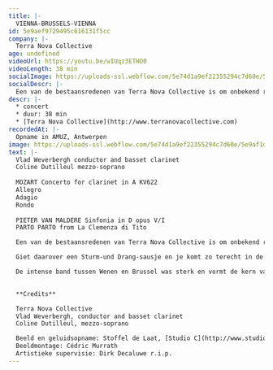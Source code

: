 ```yaml
---
title: |-
  VIENNA-BRUSSELS-VIENNA
id: 5e9aef9729495c616131f5cc
company: |-
  Terra Nova Collective
age: undefined
videoUrl: https://youtu.be/wIUqz3ETHO0
videoLength: 38 min
socialImage: https://uploads-ssl.webflow.com/5e74d1a9ef22355294c7d60e/5e9af1da9e2eb3e58c6f637c_TerraNova2.jpg
socialDescr: |-
  Een van de bestaansredenen van Terra Nova Collective is om onbekend repertoire te brengen voor een groot publiek. De chouchou van het ensemble is niemand minder dan Pieter van Maldere (1729-1768). Deze vooraanstaande classicist wedijverde in zijn tijd met alle groten der aarde, zoals Mozart en Haydn en kon lange brieven schrijven over zijn internationale invloed als prominente componist uit de Oostenrijkse Nederlanden. De symfonieën van van Maldere ademen een oorstrelende finesse en stijl uit. Franse stijlelementen smelten samen met Weens-Italiaanse invloeden. Giet daarover een Sturm-und Drang-sausje en je komt zo terecht in de symfonische weelde van van Maldere. Joseph Haydn voerde zelf regelmatig zijn werken uit aan het hof van de Estherhazy’s en had veel respect voor deze unieke componist. De intense band tussen Wenen en Brussel was sterk en vormt de kern van dit programma. Vlad Weverbergh leidt het Terra Nova Collective en ontroert met zijn zachte bassetklarinet in het beroemde concerto van Mozart, terwijl mezzo-sopraan Coline Dutilleul Mozart met bravoure doet herleven.
descr: |-
  * concert
  * duur: 38 min
  * [Terra Nova Collective](http://www.terranovacollective.com)
recordedAt: |-
  Opname in AMUZ, Antwerpen
image: https://uploads-ssl.webflow.com/5e74d1a9ef22355294c7d60e/5e9af1da9e2eb3e58c6f637c_TerraNova2.jpg
text: |-
  Vlad Weverbergh conductor and basset clarinet
  Coline Dutilleul mezzo-soprano        
  
  MOZART Concerto for clarinet in A KV622                
  Allegro                
  Adagio                
  Rondo        
  ‍
  PIETER VAN MALDERE Sinfonia in D opus V/I        
  PARTO PARTO from La Clemenza di Tito

  Een van de bestaansredenen van Terra Nova Collective is om onbekend repertoire te brengen voor een groot publiek. De chouchou van het ensemble is niemand minder dan Pieter van Maldere (1729-1768). Deze vooraanstaande classicist wedijverde in zijn tijd met alle groten der aarde, zoals Mozart en Haydn en kon lange brieven schrijven over zijn internationale invloed als prominente componist uit de Oostenrijkse Nederlanden.  De symfonieën van van Maldere ademen een oorstrelende finesse en stijl uit. Franse stijlelementen smelten samen met Weens-Italiaanse invloeden.  

  Giet daarover een Sturm-und Drang-sausje en je komt zo terecht in de symfonische weelde van van Maldere. Joseph Haydn voerde zelf regelmatig zijn werken uit aan het hof van de Estherhazy’s en had veel respect voor deze unieke componist.  

  De intense band tussen Wenen en Brussel was sterk en vormt de kern van dit programma. Vlad Weverbergh leidt het Terra Nova Collective en ontroert met zijn zachte bassetklarinet in het beroemde concerto van Mozart, terwijl mezzo-sopraan Coline Dutilleul Mozart met bravoure doet herleven.
  ‍

  **Credits**

  Terra Nova Collective
  Vlad Weverbergh, conductor and basset clarinet
  Coline Dutilleul, mezzo-soprano

  Beeld en geluidsopname: Stoffel de Laat, [Studio C](http://www.studioc.be)
  Beeldmontage: Cédric Murrath
  Artistieke supervisie: Dirk Decaluwe r.i.p.
---
```

